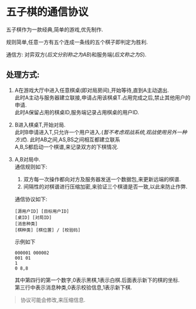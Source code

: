 # 五子棋的通信协议

五子棋作为一款经典,简单的游戏,优先制作.


规则简单,任意一方有五个连成一条线的五个棋子即判定为胜利.

通信方: 对弈双方(*后文分别称之为AB*)和服务端(*后文称之为S*).

## 处理方式:
1. A在游戏大厅中进入任意棋桌(即对局房间),开始等待,直到A主动退出.  
   此时A主动与服务器建立联接,申请占用该棋桌T.占用完成之后,禁止其他用户的申请.  
   此时A保留占用的棋桌ID,服务端记录占用棋桌的用户ID.
1. B进入棋桌T,开始对局.  
   此时B申请进入T,只允许一个用户进入.(*暂不考虑观战系统,观战使用另外一种方式*).
   此时AB之间,AS,BS之间相互都建立联系  
   A,B,S都启动一个棋谱,来记录双方的下棋情况.
1. A,B对局中.  
   通信规则如下:  
      1. 双方每一次操作都向对方及服务器发送一个数据包,来更新远端的棋谱.
      1. 间隔性的对棋谱进行压缩加密,来验证三个棋谱是否一致,以此来防止作弊. 

   通信协议如下:
      ```
      [源用户ID] [目标用户ID]
      [桌ID] [对局ID]
      [消息种类] 
      [棋种类] [棋位置] / [校验码]
      ```
      示例如下
      ```
      000001 000002
      001 01
      1
      0 8,8
      ```
      其中第四行的第一个数字,0表示黑棋,1表示白棋.后面表示新下的棋的坐标.  
      第三行中表示消息种类,0表示校验信息,1表示新下棋.

> 协议可能会修改,来压缩信息.

